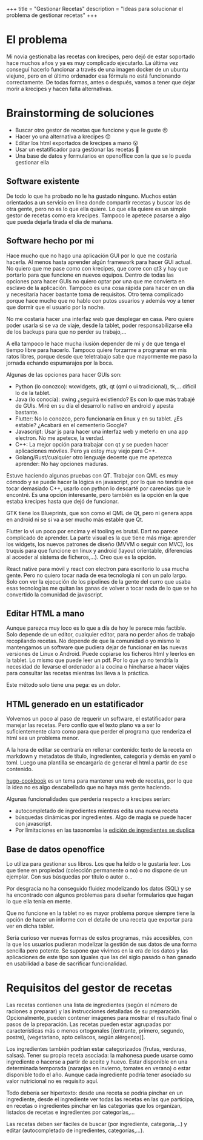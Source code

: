 +++
title = "Gestionar Recetas"
description = "Ideas para solucionar el problema de gestionar recetas"
+++

# El problema

Mi novia gestionaba las recetas con krecipes, pero dejó de estar soportado hace muchos años y ya es muy
complicado ejecutarlo. La última vez conseguí hacerlo funcionar a través de una imagen docker de un
ubuntu viejuno, pero en el último ordenador esa fórmula no está funcionando correctamente. De todas formas,
antes o después, vamos a tener que dejar morir a krecipes y hacen falta alternativas.

# Brainstorming de soluciones

* Buscar otro gestor de recetas que funcione y que le guste :frowning_face:
* Hacer yo una alternativa a krecipes :hushed:
* Editar los html exportados de krecipes a mano :open_mouth:
* Usar un estatificador para gestionar las recetas :raised_eyebrow:
* Una base de datos y formularios en openoffice con la que se lo pueda gestionar ella

## Software existente

De todo lo que ha probado no le ha gustado ninguno. Muchos están orientados a un servicio en línea donde
compartir recetas y buscar las de otra gente, pero no es lo que ella quiere. Lo que ella quiere es un simple
gestor de recetas como era krecipes. Tampoco le apetece pasarse a algo que pueda dejarla tirada el día de mañana.

## Software hecho por mi

Hace mucho que no hago una aplicación GUI por lo que me costaría hacerla. Al menos hasta aprender algún framework
para hacer GUI actual. No quiero que me pase como con krecipes, que corre con qt3 y hay que portarlo para que
funcione en nuevos equipos. Dentro de todas las opciones para hacer GUIs no quiero optar por una que me convierta
en esclavo de la aplicación. Tampoco es una cosa rápida para hacer en un día y necesitaría hacer bastante toma de
requisitos. Otro tema complicado porque hace mucho que no hablo con putos usuarios y además voy a tener que dormir
que el usuario por la noche.

No me costaría hacer una interfaz web que desplegar en casa. Pero quiere poder usarla si se va de viaje, desde la tablet,
poder responsabilizarse ella de los backups para que no perder su trabajo,...

A ella tampoco le hace mucha ilusión depender de mí y de que tenga el tiempo libre para hacerlo. Tampoco quiere
forzarme a programar en mis ratos libres, porque desde que teletrabajo sabe que mayormente me paso la jornada
echando espumarajos por la boca.

Algunas de las opciones para hacer GUIs son:

* Python (lo conozco): wxwidgets, gtk, qt (qml o ui tradicional), tk,... difícil lo de la tablet.
* Java (lo conocía): swing ¿seguirá existiendo? Es con lo que más trabajé de GUIs. Miré en su día el desarrollo nativo
  en android y apesta bastante.
* Flutter: No lo conozco, pero funcionaría en linux y en su tablet. ¿Es estable? ¿Acabará en el cementerio Google?
* Javascript: Usar js para hacer una interfaz web y meterlo en una app electron. No me apetece, la verdad.
* C++: La mejor opción para trabajar con qt y se pueden hacer aplicaciones móviles. Pero ya estoy muy viejo para C++.
* Golang/Rust/cualquier otro lenguaje decente que me apetezca aprender: No hay opciones maduras.

Estuve haciendo algunas pruebas con QT. Trabajar con QML es muy cómodo y se puede hacer la lógica en javascript, por
lo que no tendría que tocar demasiado C++, usarlo con python lo descarté por carencias que le encontré.
Es una opción interesante, pero también es la opción en la que estaba krecipes hasta que dejó de funcionar.

GTK tiene los Blueprints, que son como el QML de Qt, pero ni genera apps en android ni se si va a ser mucho más estable
que Qt.

Flutter lo vi un poco por encima y el tooling es brutal. Dart no parece complicado de aprender. La parte visual es la
que tiene más miga: aprender los widgets, los nuevos patrones de diseño (MVVM o seguir con MVC), los truquis para
que funcione en linux y android (layout orientable, diferencias al acceder al sistema de ficheros,...). Creo que es la
opción.

React native para móvil y react con electron para escritorio lo usa mucha gente. Pero no quiero tocar nada de esa
tecnología ni con un palo largo. Solo con ver la ejecución de los pipelines de la gente del curro que usaba esas
tecnologías me quitan las ganas de volver a tocar nada de lo que se ha convertido la comunidad de javascript.

## Editar HTML a mano

Aunque parezca muy loco es lo que a día de hoy le parece más factible. Solo depende de un editor, cualquier editor, para
no perder años de trabajo recopilando recetas. No depende de que la comunidad o yo mismo le mantengamos un software que
pudiera dejar de funcionar en las nuevas versiones de Linux o Android. Puede copiarse los ficheros html y leerlos en la
tablet. Lo mismo que puede leer un pdf. Por lo que ya no tendría la necesidad de llevarse el ordenador a la cocina o
hincharse a hacer viajes para consultar las recetas mientras las lleva a la práctica.

Este método solo tiene una pega: es un dolor.

## HTML generado en un estatificador

Volvemos un poco al paso de requerir un software, el estatificador para manejar las recetas. Pero confío que el texto
plano va a ser lo suficientemente claro como para que perder el programa que renderiza el html sea un problema menor.

A la hora de editar se centraría en rellenar contenido: texto de la receta en markdown y metadatos de título,
ingredientes, categoría y demás en yaml o toml. Luego una plantilla se encargaría de generar el html a partir de ese
contenido.

[hugo-cookbook](https://github.com/deranjer/hugo-cookbook) es un tema para mantener una web de recetas, por lo que la
idea no es algo descabellado que no haya más gente haciendo.

Algunas funcionalidades que perdería respecto a krecipes serían:
* autocompletado de ingredientes mientras edita una nueva receta
* búsquedas dinámicas por ingredientes. Algo de magia se puede hacer con javascript.
* Por limitaciones en las taxonomías la [edición de ingredientes se duplica](https://discourse.gohugo.io/t/per-post-taxonomy-metadata/21580)

## Base de datos openoffice

Lo utiliza para gestionar sus libros. Los que ha leído o le gustaría leer. Los que tiene en propiedad (colección
permanente o no) o no dispone de un ejemplar. Con sus búsquedas por título o autor o...

Por desgracia no ha conseguido fluidez modelizando los datos (SQL) y se ha encontrado con algunos problemas para
diseñar formularios que hagan lo que ella tenía en mente.

Que no funcione en la tablet no es mayor problema porque siempre tiene la opción de hacer un informe con el detalle
de una receta que exportar para ver en dicha tablet.

Sería curioso ver nuevas formas de estos programas, más accesibles, con la que los usuarios pudieran modelizar la
gestión de sus datos de una forma sencilla pero potente. Se supone que vivimos en la era de los datos y las aplicaciones
de este tipo son iguales que las del siglo pasado o han ganado en usabilidad a base de sacrificar funcionalidad.

# Requisitos del gestor de recetas

Las recetas contienen una lista de ingredientes (según el número de raciones a preparar) y las instrucciones detalladas
de su preparación. Opcionalmente, pueden contener imágenes para mostrar el resultado final o pasos de la preparación.
Las recetas pueden estar agrupadas por características más o menos ortogonales [(entrante, primero, segundo, postre), 
(vegetariano, apto celiacos, según alérgenos)].

Los ingredientes también podrían estar categorizados (frutas, verduras, salsas). Tener su propia receta asociada:
la mahonesa puede usarse como ingrediente o hacerse a partir de aceite y huevo. Estar disponible en una determinada
temporada (naranjas en invierno, tomates en verano) o estar disponible todo el año. Aunque cada ingrediente podría
tener asociado su valor nutricional no es requisito aquí.

Todo debería ser hipertexto: desde una receta se podría pinchar en un ingrediente, desde el ingrediente ver todas las
recetas en las que participa, en recetas o ingredientes pinchar en las categorías que los organizan, listados de
recetas e ingredientes por categorías,...

Las recetas deben ser fáciles de buscar (por ingrediente, categoría,...) y editar (autocompletado de ingredientes,
categorías,...).